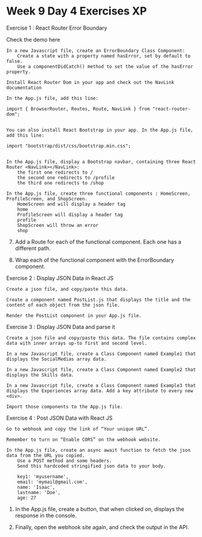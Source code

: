 # Week 9 Day 4 Exercises XP

Exercise 1 : React Router Error Boundary

Check the demo here

    In a new Javascript file, create an ErrorBoundary Class Component:
        Create a state with a property named hasError, set by default to false.
        Use a componentDidCatch() method to set the value of the hasError property.

    Install React Router Dom in your app and check out the NavLink documentation

    In the App.js file, add this line:

    import { BrowserRouter, Routes, Route, NavLink } from "react-router-dom";


    You can also install React Bootstrap in your app. In the App.js file, add this line:

    import "bootstrap/dist/css/bootstrap.min.css";


    In the App.js file, display a Bootstrap navbar, containing three React Router <NavLink></NavLink>:
        the first one redirects to /
        the second one redirects to /profile
        the third one redirects to /shop

    In the App.js file, create three functional components : HomeScreen, ProfileScreen, and ShopScreen.
        HomeScreen and will display a header tag
        home
        ProfileScreen will display a header tag
        profile
        ShopScreen will throw an error
        shop



7. Add a Route for each of the functional component. Each one has a different path.


8. Wrap each of the functional component with the ErrorBoundary component.


Exercise 2 : Display JSON Data in React JS

    Create a json file, and copy/paste this data.

    Create a component named PostList.js that displays the title and the content of each object from the json file.

    Render the PostList component in your App.js file.


Exercise 3 : Display JSON Data and parse it

    Create a json file and copy/paste this data. The file contains complex data with inner arrays up-to first and second level.

    In a new Javascript file, create a Class Component named Example1 that displays the SocialMedias array data.

    In a new Javascript file, create a Class Component named Example2 that displays the Skills data.

    In a new Javascript file, create a Class Component named Example3 that displays the Experiences array data. Add a key attribute to every new <div>.

    Import those components to the App.js file.


Exercise 4 : Post JSON Data with React JS

    Go to webhook and copy the link of “Your unique URL”.

    Remember to turn on “Enable CORS” on the webhook website.

    In the App.js file, create an async await function to fetch the json data from the URL you copied.
        Use a POST method and some headers.
        Send this hardcoded stringified json data to your body.

        key1: 'myusername',
        email: 'mymail@gmail.com',
        name: 'Isaac',
        lastname: 'Doe',
        age: 27



1. In the App.js file, create a button, that when clicked on, displays the response in the console.


2. Finally, open the webhook site again, and check the output in the API.